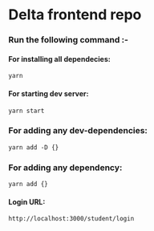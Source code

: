 # Delta frontend repo

### Run the following command :-

#### For installing all dependecies:

`yarn`

#### For starting dev server:

`yarn start`

### For adding any dev-dependencies:

`yarn add -D {}`

### For adding any dependency:

`yarn add {}`

#### Login URL:

```
http://localhost:3000/student/login
```
